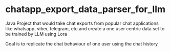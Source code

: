 # chatapp_export_data_parser_for_llm
Java Project that would take chat exports from popular chat applications like whatsapp, viber, telegram, etc and create a one user centric data set to be trained by LLM using Lora

Goal is to replicate the chat behaviour of one user using the chat history

